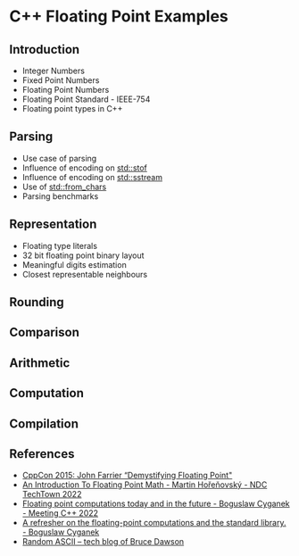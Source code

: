 # C++ Floating Point Examples 

## Introduction
* Integer Numbers
* Fixed Point Numbers
* Floating Point Numbers
* Floating Point Standard - IEEE-754
* Floating point types in C++

## Parsing
* Use case of parsing
* Influence of encoding on [std::stof](https://en.cppreference.com/w/cpp/string/basic_string/stof)
* Influence of encoding on [std::sstream](https://en.cppreference.com/w/cpp/io/basic_stringstream)
* Use of [std::from_chars](https://en.cppreference.com/w/cpp/utility/from_chars)
* Parsing benchmarks

## Representation
* Floating type literals
* 32 bit floating point binary layout
* Meaningful digits estimation
* Closest representable neighbours

## Rounding

## Comparison

## Arithmetic

## Computation

## Compilation

## References
* [CppCon 2015: John Farrier “Demystifying Floating Point"](https://www.youtube.com/watch?v=k12BJGSc2Nc)
* [An Introduction To Floating Point Math - Martin Hořeňovský - NDC TechTown 2022](https://www.youtube.com/watch?v=kmQQtoQ-Moc)
* [Floating point computations today and in the future - Boguslaw Cyganek - Meeting C++ 2022](https://www.youtube.com/watch?v=NCKv0TBCj0g)
* [A refresher on the floating-point computations and the standard library. - Boguslaw Cyganek](https://www.youtube.com/watch?v=7aZbYJ5UTC8)
* [Random ASCII – tech blog of Bruce Dawson ](https://randomascii.wordpress.com/category/floating-point/)